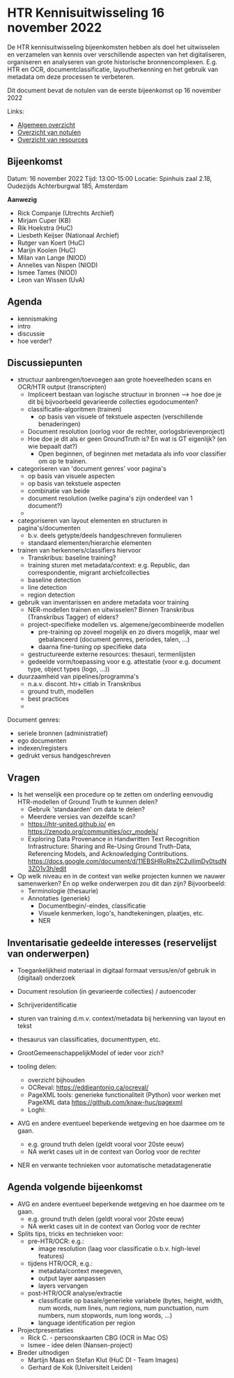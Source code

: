 # HTR Kennisuitwisseling 16 november 2022

De HTR kennisuitwisseling bijeenkomsten hebben als doel het uitwisselen en verzamelen van kennis over verschillende aspecten van het digitaliseren, organiseren en analyseren van grote historische bronnencomplexen. E.g. HTR en OCR, documentclassificatie, layoutherkenning en het gebruik van metadata om deze processen te verbeteren.

Dit document bevat de notulen van de eerste bijeenkomst op 16 november 2022

Links:
- [Algemeen overzicht](https://github.com/marijnkoolen/HTR-knowledge-exchange)
- [Overzicht van notulen](../meeting_notes)
- [Overzicht van resources](../resources)

## Bijeenkomst

Datum: 16 november 2022
Tijd: 13:00-15:00
Locatie: Spinhuis zaal 2.18, Oudezijds Achterburgwal 185, Amsterdam

**Aanwezig**

- Rick Companje (Utrechts Archief)
- Mirjam Cuper (KB)
- Rik Hoekstra (HuC)
- Liesbeth Keijser (Nationaal Archief)
- Rutger van Koert (HuC)
- Marijn Koolen (HuC)
- Milan van Lange (NIOD)
- Annelies van Nispen (NIOD)
- Ismee Tames (NIOD)
- Leon van Wissen (UvA)

## Agenda

- kennismaking
- intro
- discussie
- hoe verder?

## Discussiepunten

- structuur aanbrengen/toevoegen aan grote hoeveelheden scans en OCR/HTR output (transcripten)
    - Impliceert bestaan van logische structuur in bronnen --> hoe doe je dit bij bijvoorbeeld gevarieerde collecties egodocumenten?
    - classificatie-algoritmen (trainen)
        - op basis van visuele of tekstuele aspecten (verschillende benaderingen)
    - Document resolution (oorlog voor de rechter, oorlogsbrievenproject)
    - Hoe doe je dit als er geen GroundTruth is? En wat is GT eigenlijk? (en wie bepaalt dat?)
        - Open beginnen, of beginnen met metadata als info voor classifier om op te trainen.
- categoriseren van 'document genres' voor pagina's 
    - op basis van visuele aspecten
    - op basis van tekstuele aspecten
    - combinatie van beide
    - document resolution (welke pagina's zijn onderdeel van 1 document?)
    - 
- categoriseren van layout elementen en structuren in pagina's/documenten
    - b.v. deels getypte/deels handgeschreven formulieren
    - standaard elementen/hierarchie elementen
- trainen van herkenners/classifiers hiervoor
    - Transkribus: baseline training?
    - training sturen met metadata/context: e.g. Republic, dan correspondentie, migrant archiefcollecties
    - baseline detection
    - line detection
    - region detection
- gebruik van inventarissen en andere metadata voor training
    - NER-modellen trainen en uitwisselen? Binnen Transkribus (Transkribus Tagger) of elders?
    - project-specifieke modellen vs. algemene/gecombineerde modellen
        - pre-training op zoveel mogelijk en zo divers mogelijk, maar wel gebalanceerd (document genres, periodes, talen, ...)
        - daarna fine-tuning op specifieke data
    - gestructureerde externe resources: thesauri, termenlijsten 
    - gedeelde vorm/toepassing voor e.g. attestatie (voor e.g. document type, object types (logo, ...))
- duurzaamheid van pipelines/programma's
    - n.a.v. discont. htr+ citlab in Transkribus
    - ground truth, modellen
    - best practices 
    - 

Document genres:
- seriele bronnen (administratief)
- ego documenten
- indexen/registers
- gedrukt versus handgeschreven

## Vragen

- Is het wenselijk een procedure op te zetten om onderling eenvoudig HTR-modellen of Ground Truth te kunnen delen?
    - Gebruik 'standaarden' om data te delen?
    - Meerdere versies van dezelfde scan?
    - https://htr-united.github.io/ en https://zenodo.org/communities/ocr_models/ 
    - Exploring Data Provenance in Handwritten Text Recognition Infrastructure: Sharing and Re-Using Ground Truth-Data, Referencing Models, and Acknowledging Contributions. https://docs.google.com/document/d/11EBSHRoRteZC2ulIimDy0tsdN3ZO1v3h/edit
- Op welk niveau en in de context van welke projecten kunnen we nauwer samenwerken? En op welke onderwerpen zou dit dan zijn? Bijvoorbeeld:
    - Terminologie (thesaurie)
    - Annotaties (generiek)
        - Documentbegin/-eindes, classificatie
        - Visuele kenmerken, logo's, handtekeningen, plaatjes, etc.
        - NER

## Inventarisatie gedeelde interesses (reservelijst van onderwerpen)

- Toegankelijkheid materiaal in digitaal formaat versus/en/of gebruik in (digitaal) onderzoek
- Document resolution (in gevarieerde collecties) / autoencoder
- Schrijveridentificatie 
- sturen van training d.m.v. context/metadata bij herkenning van layout en tekst
- thesaurus van classificaties, documenttypen, etc.
- GrootGemeenschappelijkModel of ieder voor zich?
- tooling delen:
    - overzicht bijhouden 
    - OCReval: https://eddieantonio.ca/ocreval/
    - PageXML tools: generieke functionaliteit (Python) voor werken met PageXML data https://github.com/knaw-huc/pagexml
    - Loghi: 

- AVG en andere eventueel beperkende wetgeving en hoe daarmee om te gaan.
    - e.g. ground truth delen (geldt vooral voor 20ste eeuw)
    - NA werkt cases uit in de context van Oorlog voor de rechter

- NER en verwante technieken voor automatische metadatageneratie

## Agenda volgende bijeenkomst
- AVG en andere eventueel beperkende wetgeving en hoe daarmee om te gaan.
    - e.g. ground truth delen (geldt vooral voor 20ste eeuw)
    - NA werkt cases uit in de context van Oorlog voor de rechter
- Splits tips, tricks en technieken voor:
    - pre-HTR/OCR: e.g.:
        - image resolution (laag voor classificatie o.b.v. high-level features)
    - tijdens HTR/OCR, e.g.:
        - metadata/context meegeven, 
        - output layer aanpassen
        - layers vervangen
    - post-HTR/OCR analyse/extractie
        - classificatie op basale/generieke variabele (bytes, height, width, num words, num lines, num regions, num punctuation, num numbers, num stopwords, num long words, ...)
        - language identification per region
- Projectpresentaties 
    - Rick C. - persoonskaarten CBG (OCR in Mac OS)
    - Ismee - idee delen (Nansen-project)
- Breder uitnodigen
    - Martijn Maas en Stefan Klut (HuC DI - Team Images)
    - Gerhard de Kok (Universiteit Leiden)






